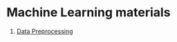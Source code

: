 # Machine Learning materials
1. [Data Preprocessing](data_preprocessing/data_preprocessing_tools.ipynb) 